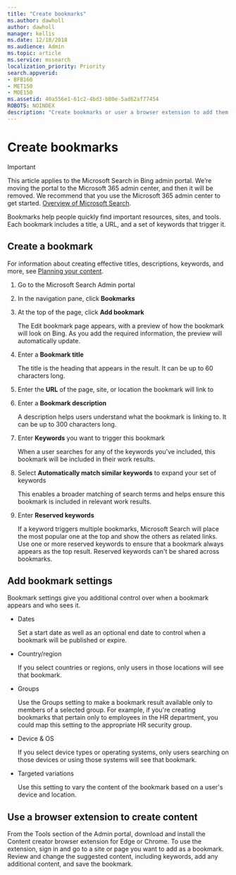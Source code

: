 ```yaml
---
title: "Create bookmarks"
ms.author: dawholl
author: dawholl
manager: kellis
ms.date: 12/18/2018
ms.audience: Admin
ms.topic: article
ms.service: mssearch
localization_priority: Priority
search.appverid:
- BFB160
- MET150
- MOE150
ms.assetid: 40a556e1-61c2-4bd3-b80e-5ad62af77454
ROBOTS: NOINDEX
description: "Create bookmarks or user a browser extension to add them to your Microsoft Search work results"
---
```


# Create bookmarks

> [!IMPORTANT]
> This article applies to the Microsoft Search in Bing admin portal. We’re moving the portal to the Microsoft 365 admin center, and then it will be removed. We recommend that you use the Microsoft 365 admin center to get started. [Overview of Microsoft Search](overview-microsoft-search.md).
    
Bookmarks help people quickly find important resources, sites, and tools. Each bookmark includes a title, a URL, and a set of keywords that trigger it.
  
## Create a bookmark

For information about creating effective titles, descriptions, keywords, and more, see [Planning your content](plan-your-content.md).
  
1. Go to the Microsoft Search Admin portal
    
2. In the navigation pane, click **Bookmarks**
    
3. At the top of the page, click **Add bookmark**
    
    The Edit bookmark page appears, with a preview of how the bookmark will look on Bing. As you add the required information, the preview will automatically update.
    
4. Enter a **Bookmark title**
    
    The title is the heading that appears in the result. It can be up to 60 characters long.
    
5. Enter the **URL** of the page, site, or location the bookmark will link to 
    
6. Enter a **Bookmark description**
    
    A description helps users understand what the bookmark is linking to. It can be up to 300 characters long.
    
7. Enter **Keywords** you want to trigger this bookmark 
    
    When a user searches for any of the keywords you've included, this bookmark will be included in their work results.
    
8. Select **Automatically match similar keywords** to expand your set of keywords 
    
    This enables a broader matching of search terms and helps ensure this bookmark is included in relevant work results.
    
9. Enter **Reserved keywords**
    
    If a keyword triggers multiple bookmarks, Microsoft Search will place the most popular one at the top and show the others as related links. Use one or more reserved keywords to ensure that a bookmark always appears as the top result. Reserved keywords can't be shared across bookmarks.
    
## Add bookmark settings

Bookmark settings give you additional control over when a bookmark appears and who sees it.
  
- Dates
    
    Set a start date as well as an optional end date to control when a bookmark will be published or expire. 
    
- Country/region
    
    If you select countries or regions, only users in those locations will see that bookmark.
    
- Groups
    
    Use the Groups setting to make a bookmark result available only to members of a selected group. For example, if you're creating bookmarks that pertain only to employees in the HR department, you could map this setting to the appropriate HR security group.
    
- Device &amp; OS
    
    If you select device types or operating systems, only users searching on those devices or using those systems will see that bookmark.
    
- Targeted variations
    
    Use this setting to vary the content of the bookmark based on a user's device and location.
    
## Use a browser extension to create content

From the Tools section of the Admin portal, download and install the Content creator browser extension for Edge or Chrome. To use the extension, sign in and go to a site or page you want to add as a bookmark. Review and change the suggested content, including keywords, add any additional content, and save the bookmark.